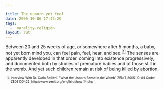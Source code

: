 ```yaml
---

title: The unborn yet feel
date: 2005-10-06 17:43:20
tags:
  -  morality-religion
layout: rut
---
```


<p>Between 20 and 25 weeks of age, or somewhere after 5 months, a baby, not yet born mind you, can feel pain, feel, hear, and see.<sup><a href="http://www.zenit.org/english/show_14.php">[1]</a></sup> The senses are apparently developed in that order, coming into existence progressively, and documented both by studies of premature babies and of those still in the womb.  And yet such children remain at risk of being killed by abortion.</p>  <font size="-2"> <ol> <li> Interview With Dr. Carlo Bellieni.  "What the Unborn Sense in the Womb" ZENIT 2005-10-04 Code: ZE05100422. http://www.zenit.org/english/show_14.php </li> </ol> </font>

